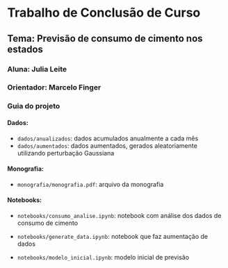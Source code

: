# Trabalho de Conclusão de Curso

## Tema: Previsão de consumo de cimento nos estados 

### Aluna: Julia Leite
### Orientador: Marcelo Finger

### Guia do projeto

#### Dados:
- `dados/anualizados`: dados acumulados anualmente a cada mês
- `dados/aumentados`: dados aumentados, gerados aleatoriamente utilizando perturbação Gaussiana

#### Monografia:
- `monografia/monografia.pdf`: arquivo da monografia

#### Notebooks:

- `notebooks/consumo_analise.ipynb`: notebook com análise dos dados de consumo de cimento

- `notebooks/generate_data.ipynb`: notebook que faz aumentação de dados

- `notebooks/modelo_inicial.ipynb`: modelo inicial de previsão